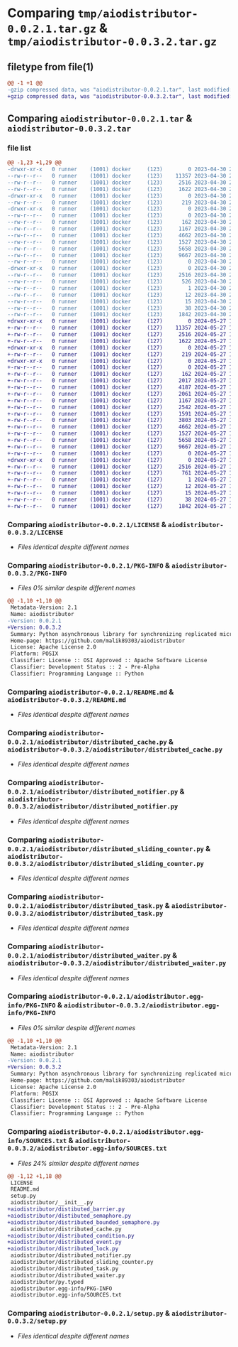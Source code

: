 # Comparing `tmp/aiodistributor-0.0.2.1.tar.gz` & `tmp/aiodistributor-0.0.3.2.tar.gz`

## filetype from file(1)

```diff
@@ -1 +1 @@
-gzip compressed data, was "aiodistributor-0.0.2.1.tar", last modified: Sun Apr 30 20:34:45 2023, max compression
+gzip compressed data, was "aiodistributor-0.0.3.2.tar", last modified: Mon May 27 10:37:57 2024, max compression
```

## Comparing `aiodistributor-0.0.2.1.tar` & `aiodistributor-0.0.3.2.tar`

### file list

```diff
@@ -1,23 +1,29 @@
-drwxr-xr-x   0 runner    (1001) docker     (123)        0 2023-04-30 20:34:45.450617 aiodistributor-0.0.2.1/
--rw-r--r--   0 runner    (1001) docker     (123)    11357 2023-04-30 20:34:35.000000 aiodistributor-0.0.2.1/LICENSE
--rw-r--r--   0 runner    (1001) docker     (123)     2516 2023-04-30 20:34:45.450617 aiodistributor-0.0.2.1/PKG-INFO
--rw-r--r--   0 runner    (1001) docker     (123)     1622 2023-04-30 20:34:35.000000 aiodistributor-0.0.2.1/README.md
-drwxr-xr-x   0 runner    (1001) docker     (123)        0 2023-04-30 20:34:45.450617 aiodistributor-0.0.2.1/aiodistributor/
--rw-r--r--   0 runner    (1001) docker     (123)      219 2023-04-30 20:34:35.000000 aiodistributor-0.0.2.1/aiodistributor/__init__.py
-drwxr-xr-x   0 runner    (1001) docker     (123)        0 2023-04-30 20:34:45.450617 aiodistributor-0.0.2.1/aiodistributor/common/
--rw-r--r--   0 runner    (1001) docker     (123)        0 2023-04-30 20:34:35.000000 aiodistributor-0.0.2.1/aiodistributor/common/__init__.py
--rw-r--r--   0 runner    (1001) docker     (123)      162 2023-04-30 20:34:35.000000 aiodistributor-0.0.2.1/aiodistributor/common/loggers.py
--rw-r--r--   0 runner    (1001) docker     (123)     1167 2023-04-30 20:34:35.000000 aiodistributor-0.0.2.1/aiodistributor/distributed_cache.py
--rw-r--r--   0 runner    (1001) docker     (123)     4662 2023-04-30 20:34:35.000000 aiodistributor-0.0.2.1/aiodistributor/distributed_notifier.py
--rw-r--r--   0 runner    (1001) docker     (123)     1527 2023-04-30 20:34:35.000000 aiodistributor-0.0.2.1/aiodistributor/distributed_sliding_counter.py
--rw-r--r--   0 runner    (1001) docker     (123)     5658 2023-04-30 20:34:35.000000 aiodistributor-0.0.2.1/aiodistributor/distributed_task.py
--rw-r--r--   0 runner    (1001) docker     (123)     9667 2023-04-30 20:34:35.000000 aiodistributor-0.0.2.1/aiodistributor/distributed_waiter.py
--rw-r--r--   0 runner    (1001) docker     (123)        0 2023-04-30 20:34:35.000000 aiodistributor-0.0.2.1/aiodistributor/py.typed
-drwxr-xr-x   0 runner    (1001) docker     (123)        0 2023-04-30 20:34:45.450617 aiodistributor-0.0.2.1/aiodistributor.egg-info/
--rw-r--r--   0 runner    (1001) docker     (123)     2516 2023-04-30 20:34:45.000000 aiodistributor-0.0.2.1/aiodistributor.egg-info/PKG-INFO
--rw-r--r--   0 runner    (1001) docker     (123)      526 2023-04-30 20:34:45.000000 aiodistributor-0.0.2.1/aiodistributor.egg-info/SOURCES.txt
--rw-r--r--   0 runner    (1001) docker     (123)        1 2023-04-30 20:34:45.000000 aiodistributor-0.0.2.1/aiodistributor.egg-info/dependency_links.txt
--rw-r--r--   0 runner    (1001) docker     (123)       12 2023-04-30 20:34:45.000000 aiodistributor-0.0.2.1/aiodistributor.egg-info/requires.txt
--rw-r--r--   0 runner    (1001) docker     (123)       15 2023-04-30 20:34:45.000000 aiodistributor-0.0.2.1/aiodistributor.egg-info/top_level.txt
--rw-r--r--   0 runner    (1001) docker     (123)       38 2023-04-30 20:34:45.450617 aiodistributor-0.0.2.1/setup.cfg
--rw-r--r--   0 runner    (1001) docker     (123)     1842 2023-04-30 20:34:35.000000 aiodistributor-0.0.2.1/setup.py
+drwxr-xr-x   0 runner    (1001) docker     (127)        0 2024-05-27 10:37:57.960675 aiodistributor-0.0.3.2/
+-rw-r--r--   0 runner    (1001) docker     (127)    11357 2024-05-27 10:37:50.000000 aiodistributor-0.0.3.2/LICENSE
+-rw-r--r--   0 runner    (1001) docker     (127)     2516 2024-05-27 10:37:57.960675 aiodistributor-0.0.3.2/PKG-INFO
+-rw-r--r--   0 runner    (1001) docker     (127)     1622 2024-05-27 10:37:50.000000 aiodistributor-0.0.3.2/README.md
+drwxr-xr-x   0 runner    (1001) docker     (127)        0 2024-05-27 10:37:57.960675 aiodistributor-0.0.3.2/aiodistributor/
+-rw-r--r--   0 runner    (1001) docker     (127)      219 2024-05-27 10:37:50.000000 aiodistributor-0.0.3.2/aiodistributor/__init__.py
+drwxr-xr-x   0 runner    (1001) docker     (127)        0 2024-05-27 10:37:57.960675 aiodistributor-0.0.3.2/aiodistributor/common/
+-rw-r--r--   0 runner    (1001) docker     (127)        0 2024-05-27 10:37:50.000000 aiodistributor-0.0.3.2/aiodistributor/common/__init__.py
+-rw-r--r--   0 runner    (1001) docker     (127)      162 2024-05-27 10:37:50.000000 aiodistributor-0.0.3.2/aiodistributor/common/loggers.py
+-rw-r--r--   0 runner    (1001) docker     (127)     2017 2024-05-27 10:37:50.000000 aiodistributor-0.0.3.2/aiodistributor/distibuted_barrier.py
+-rw-r--r--   0 runner    (1001) docker     (127)     4187 2024-05-27 10:37:50.000000 aiodistributor-0.0.3.2/aiodistributor/distibuted_semaphore.py
+-rw-r--r--   0 runner    (1001) docker     (127)     2061 2024-05-27 10:37:50.000000 aiodistributor-0.0.3.2/aiodistributor/distributed_bounded_semaphore.py
+-rw-r--r--   0 runner    (1001) docker     (127)     1167 2024-05-27 10:37:50.000000 aiodistributor-0.0.3.2/aiodistributor/distributed_cache.py
+-rw-r--r--   0 runner    (1001) docker     (127)     2542 2024-05-27 10:37:50.000000 aiodistributor-0.0.3.2/aiodistributor/distributed_condition.py
+-rw-r--r--   0 runner    (1001) docker     (127)     1591 2024-05-27 10:37:50.000000 aiodistributor-0.0.3.2/aiodistributor/distributed_event.py
+-rw-r--r--   0 runner    (1001) docker     (127)     3803 2024-05-27 10:37:50.000000 aiodistributor-0.0.3.2/aiodistributor/distributed_lock.py
+-rw-r--r--   0 runner    (1001) docker     (127)     4662 2024-05-27 10:37:50.000000 aiodistributor-0.0.3.2/aiodistributor/distributed_notifier.py
+-rw-r--r--   0 runner    (1001) docker     (127)     1527 2024-05-27 10:37:50.000000 aiodistributor-0.0.3.2/aiodistributor/distributed_sliding_counter.py
+-rw-r--r--   0 runner    (1001) docker     (127)     5658 2024-05-27 10:37:50.000000 aiodistributor-0.0.3.2/aiodistributor/distributed_task.py
+-rw-r--r--   0 runner    (1001) docker     (127)     9667 2024-05-27 10:37:50.000000 aiodistributor-0.0.3.2/aiodistributor/distributed_waiter.py
+-rw-r--r--   0 runner    (1001) docker     (127)        0 2024-05-27 10:37:50.000000 aiodistributor-0.0.3.2/aiodistributor/py.typed
+drwxr-xr-x   0 runner    (1001) docker     (127)        0 2024-05-27 10:37:57.960675 aiodistributor-0.0.3.2/aiodistributor.egg-info/
+-rw-r--r--   0 runner    (1001) docker     (127)     2516 2024-05-27 10:37:57.000000 aiodistributor-0.0.3.2/aiodistributor.egg-info/PKG-INFO
+-rw-r--r--   0 runner    (1001) docker     (127)      761 2024-05-27 10:37:57.000000 aiodistributor-0.0.3.2/aiodistributor.egg-info/SOURCES.txt
+-rw-r--r--   0 runner    (1001) docker     (127)        1 2024-05-27 10:37:57.000000 aiodistributor-0.0.3.2/aiodistributor.egg-info/dependency_links.txt
+-rw-r--r--   0 runner    (1001) docker     (127)       12 2024-05-27 10:37:57.000000 aiodistributor-0.0.3.2/aiodistributor.egg-info/requires.txt
+-rw-r--r--   0 runner    (1001) docker     (127)       15 2024-05-27 10:37:57.000000 aiodistributor-0.0.3.2/aiodistributor.egg-info/top_level.txt
+-rw-r--r--   0 runner    (1001) docker     (127)       38 2024-05-27 10:37:57.960675 aiodistributor-0.0.3.2/setup.cfg
+-rw-r--r--   0 runner    (1001) docker     (127)     1842 2024-05-27 10:37:50.000000 aiodistributor-0.0.3.2/setup.py
```

### Comparing `aiodistributor-0.0.2.1/LICENSE` & `aiodistributor-0.0.3.2/LICENSE`

 * *Files identical despite different names*

### Comparing `aiodistributor-0.0.2.1/PKG-INFO` & `aiodistributor-0.0.3.2/PKG-INFO`

 * *Files 0% similar despite different names*

```diff
@@ -1,10 +1,10 @@
 Metadata-Version: 2.1
 Name: aiodistributor
-Version: 0.0.2.1
+Version: 0.0.3.2
 Summary: Python asynchronous library for synchronizing replicated microservices
 Home-page: https://github.com/malik89303/aiodistributor
 License: Apache License 2.0
 Platform: POSIX
 Classifier: License :: OSI Approved :: Apache Software License
 Classifier: Development Status :: 2 - Pre-Alpha
 Classifier: Programming Language :: Python
```

### Comparing `aiodistributor-0.0.2.1/README.md` & `aiodistributor-0.0.3.2/README.md`

 * *Files identical despite different names*

### Comparing `aiodistributor-0.0.2.1/aiodistributor/distributed_cache.py` & `aiodistributor-0.0.3.2/aiodistributor/distributed_cache.py`

 * *Files identical despite different names*

### Comparing `aiodistributor-0.0.2.1/aiodistributor/distributed_notifier.py` & `aiodistributor-0.0.3.2/aiodistributor/distributed_notifier.py`

 * *Files identical despite different names*

### Comparing `aiodistributor-0.0.2.1/aiodistributor/distributed_sliding_counter.py` & `aiodistributor-0.0.3.2/aiodistributor/distributed_sliding_counter.py`

 * *Files identical despite different names*

### Comparing `aiodistributor-0.0.2.1/aiodistributor/distributed_task.py` & `aiodistributor-0.0.3.2/aiodistributor/distributed_task.py`

 * *Files identical despite different names*

### Comparing `aiodistributor-0.0.2.1/aiodistributor/distributed_waiter.py` & `aiodistributor-0.0.3.2/aiodistributor/distributed_waiter.py`

 * *Files identical despite different names*

### Comparing `aiodistributor-0.0.2.1/aiodistributor.egg-info/PKG-INFO` & `aiodistributor-0.0.3.2/aiodistributor.egg-info/PKG-INFO`

 * *Files 0% similar despite different names*

```diff
@@ -1,10 +1,10 @@
 Metadata-Version: 2.1
 Name: aiodistributor
-Version: 0.0.2.1
+Version: 0.0.3.2
 Summary: Python asynchronous library for synchronizing replicated microservices
 Home-page: https://github.com/malik89303/aiodistributor
 License: Apache License 2.0
 Platform: POSIX
 Classifier: License :: OSI Approved :: Apache Software License
 Classifier: Development Status :: 2 - Pre-Alpha
 Classifier: Programming Language :: Python
```

### Comparing `aiodistributor-0.0.2.1/aiodistributor.egg-info/SOURCES.txt` & `aiodistributor-0.0.3.2/aiodistributor.egg-info/SOURCES.txt`

 * *Files 24% similar despite different names*

```diff
@@ -1,12 +1,18 @@
 LICENSE
 README.md
 setup.py
 aiodistributor/__init__.py
+aiodistributor/distibuted_barrier.py
+aiodistributor/distibuted_semaphore.py
+aiodistributor/distributed_bounded_semaphore.py
 aiodistributor/distributed_cache.py
+aiodistributor/distributed_condition.py
+aiodistributor/distributed_event.py
+aiodistributor/distributed_lock.py
 aiodistributor/distributed_notifier.py
 aiodistributor/distributed_sliding_counter.py
 aiodistributor/distributed_task.py
 aiodistributor/distributed_waiter.py
 aiodistributor/py.typed
 aiodistributor.egg-info/PKG-INFO
 aiodistributor.egg-info/SOURCES.txt
```

### Comparing `aiodistributor-0.0.2.1/setup.py` & `aiodistributor-0.0.3.2/setup.py`

 * *Files identical despite different names*

